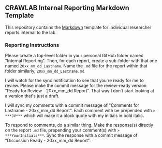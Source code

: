 ## CRAWLAB Internal Reporting Markdown Template

This repository contains the [Markdown](https://daringfireball.net/projects/markdown/) template for individual researcher reports internal to the lab.


### Reporting Instructions   

Please create a top-level folder in your personal GitHub folder named "Internal Reporting". Then, for each report, create a sub-folder with that one named `20xx_mm_dd_Lastname`. Name the `.md` file for the report within that folder similarly, `20xx_mm_dd_Lastname.md`.

I will watch for the sync notification to see that you're ready for me to review. Please make the commit message for the review-ready version: "Ready for Review - 20xx_mm_dd Report". That way I don't start looking at a version that's just a draft.

I will sync my comments with a commit message of "Comments for Lastname - 20xx_mm_dd Report". Each comment with be prepended with `> ***JV***` which will make it a block quote with my initials in bold italic. 

To respond to comments, do a similar thing. Make the response(s) directly on the report `.md` file, prepending your comment(s) with `> ***YourInitials***`. Sync the response with a commit message of "Discussion Ready - 20xx_mm_dd Report".
